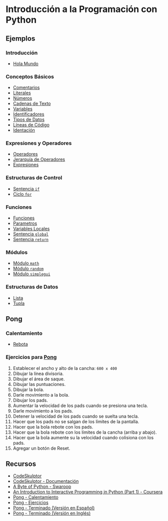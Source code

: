 # Introducción a la Programación con Python

## Ejemplos

### Introducción

* [Hola Mundo](./examples/hello-world.py)

### Conceptos Básicos

* [Comentarios](./examples/comments.py)
* [Literales](./examples/literals.py)
* [Números](./examples/numbers.py)
* [Cadenas de Texto](./examples/strings.py)
* [Variables](./examples/variables.py)
* [Identificadores](./examples/identifiers.py)
* [Tipos de Datos](./examples/data-types.py)
* [Líneas de Código](./examples/lines-of-code.py)
* [Identación](./examples/identation.py)

### Expresiones y Operadores

* [Operadores](./examples/operators.py)
* [Jerarquía de Operadores](./examples/evaluation-order.py)
* [Expresiones](./examples/expressions.py)

### Estructuras de Control

* [Sentencia `if`](./examples/if-statement.py)
* [Ciclo `for`](./examples/for-loop.py)

### Funciones

* [Funciones](./examples/functions.py)
* [Parametros](./examples/function-parameters.py)
* [Variables Locales](./examples/local-variables.py)
* [Sentencia `global`](./examples/global-variable.py)
* [Sentencia `return`](./examples/return-statement.py)

### Módulos

* [Módulo `math`](./examples/math-module.py)
* [Módulo `random`](./examples/random-module.py)
* [Módulo `simplegui`](./examples/simplegui-module.py)

### Estructuras de Datos

* [Lista](./examples/lists.py)
* [Tupla](./examples/tuple.py)

## Pong

### Calentamiento

* [Rebota](./examples/warm-up.py)

### Ejercicios para [Pong](http://www.codeskulptor.org/#user47_MdEjtY8Wle9NqzI.py)

1. Establecer el ancho y alto de la cancha: `600 x 400`
2. Dibujar la línea divisoria.
3. Dibujar el área de saque.
4. Dibujar las puntuaciones.
5. Dibujar la bola.
6. Darle movimiento a la bola.
7. Dibujar los pads.
8. Aumentar la velocidad de los pads cuando se presiona una tecla.
9. Darle movimiento a los pads.
10. Detener la velocidad de los pads cuando se suelta una tecla.
11. Hacer que los pads no se salgan de los límites de la pantalla.
12. Hacer que la bola rebote con los pads.
13. Hacer que la bola rebote con los límites de la cancha (arriba y abajo).
14. Hacer que la bola aumente su la velocidad cuando colisiona con los pads.
15. Agregar un botón de Reset.

## Recursos

* [CodeSkulptor](http://www.codeskulptor.org/)
* [CodeSkulptor - Documentación](http://www.codeskulptor.org/docs.html)
* [A Byte of Python - Swaroop](https://python.swaroopch.com/)
* [An Introduction to Interactive Programming in Python (Part 1) - Coursera](https://www.coursera.org/learn/interactive-python-1)
* [Pong - Calentamiento](http://www.codeskulptor.org/#user47_n9dHVrtrHYk1Bju.py)
* [Pong - Ejercicios](http://www.codeskulptor.org/#user47_MdEjtY8Wle9NqzI.py)
* [Pong - Terminado (Versión en Español)](http://www.codeskulptor.org/#user47_NkcsN9Tw4bBFf6A.py)
* [Pong - Terminado (Versión en Inglés)](http://www.codeskulptor.org/#user40_iPtvIZs09ObCxnc.py)
